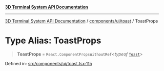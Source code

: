 [**3D Terminal System API Documentation**](../../../../README.md)

***

[3D Terminal System API Documentation](../../../../README.md) / [components/ui/toast](../README.md) / ToastProps

# Type Alias: ToastProps

> **ToastProps** = `React.ComponentPropsWithoutRef`\<*typeof* [`Toast`](../variables/Toast.md)\>

Defined in: [src/components/ui/toast.tsx:115](https://github.com/Dicommunitas/ThreeJS_Terminal_3D/blob/bf102b883b1f46260971486ec9fa4290f009e866/src/components/ui/toast.tsx#L115)
